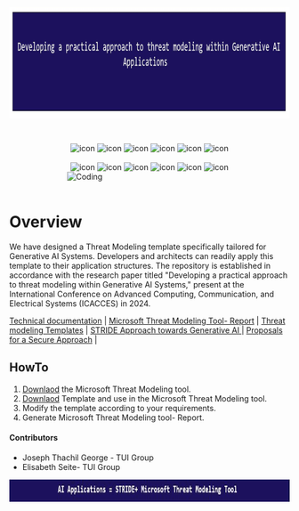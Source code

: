 <p align="center">
	<a href="https://github.com/Joseph-TUI/Threat-modeling-within-Generative-AI-Systems">
		<img align="center" alt="Threat modeling-Security Practices" src="/Pic/main.JPG" height="200">
	</a>
</p>


<p align="center"> 
 <img src="https://komarev.com/ghpvc/?username=Joseph-TUI&label=Profile%20views&color=0e75b6&style=flat" alt="" /> 
<!--  <img src="https://img.shields.io/badge/Languages-Python | Java | PHP | Typescript | Node | React -green.svg" alt="" /> -->
<!--  <img alt="Profile followers" src="https://img.shields.io/github/followers/supuna97"> -->
</p>

<div align="center">
  <img src="https://techstack-generator.vercel.app/java-icon.svg" alt="icon" width="50" height="50" />
  <img src="https://techstack-generator.vercel.app/python-icon.svg" alt="icon" width="50" height="50" />
  <img src="https://techstack-generator.vercel.app/ts-icon.svg" alt="icon" width="50" height="50" />
  <img src="https://techstack-generator.vercel.app/js-icon.svg" alt="icon"width="50" height="50" />
  <img src="https://techstack-generator.vercel.app/react-icon.svg" alt="icon" width="50" height="50" />
 <img src="https://techstack-generator.vercel.app/mysql-icon.svg" alt="icon" width="50" height="50" />
</div>

<br>

<div align="center">
  <img src="https://techstack-generator.vercel.app/docker-icon.svg" alt="icon" width="50" height="50" />
  <img src="https://techstack-generator.vercel.app/aws-icon.svg" alt="icon" width="50" height="50" />
  <img src="https://techstack-generator.vercel.app/github-icon.svg" alt="icon" width="50" height="50" />
  <img src="https://techstack-generator.vercel.app/prettier-icon.svg" alt="icon" width="50" height="50" />
  <img src="https://techstack-generator.vercel.app/restapi-icon.svg" alt="icon" width="50" height="50" />
  <img src="https://techstack-generator.vercel.app/graphql-icon.svg" alt="icon" width="50" height="50" />
</div>

<img align="right" alt="Coding" width="400" src="https://user-images.githubusercontent.com/74038190/229223263-cf2e4b07-2615-4f87-9c38-e37600f8381a.gif">
<br><br>

# Overview

We have designed a Threat Modeling template specifically tailored for Generative AI Systems. Developers and architects can readily apply this template to their application structures. The repository is established in accordance with the research paper titled "Developing a practical approach to threat modeling within Generative AI Systems," present at the International Conference on Advanced Computing, Communication, and Electrical Systems (ICACCES) in 2024.	 


<p align="left">
	<a href="https://github.com/Joseph-TUI/Threat-modeling-within-Generative-AI-Systems/tree/main/tecdoc">Technical documentation</a> |
	<a href="https://github.com/Joseph-TUI/Threat-modeling-within-Generative-AI-Systems/tree/main/Reports">Microsoft Threat Modeling Tool- Report</a> |
	<a href="https://github.com/Joseph-TUI/Threat-modeling-within-Generative-AI-Systems/tree/main/templates">Threat modeling Templates</a> |
	<a href="">STRIDE Approach towards Generative AI </a>|
	<a href="">Proposals for a Secure Approach</a> |
</a>
</p>

## HowTo
1. [Downlaod](https://aka.ms/threatmodelingtool) the Microsoft Threat Modeling tool.
2. [Downlaod](https://github.com/Joseph-TUI/Threat-modeling-within-Generative-AI-Systems/blob/main/templates/Microsoft%20Threat%20Modeling-AI-Systems.tm7) Template and use in the Microsoft Threat Modeling tool.
3. Modify the template according to your requirements.
4. Generate Microsoft Threat Modeling tool- Report.

#### Contributors
* Joseph Thachil George - TUI Group
* Elisabeth Seite- TUI Group
<p align="center">
	<a href="https://github.com/Joseph-TUI/Threat-modeling-within-Generative-AI-Systems">
		<img align="center" alt="Threat modeling-Security Practices" src="/Pic/main1.JPG" height="40">
	</a>
</p>
